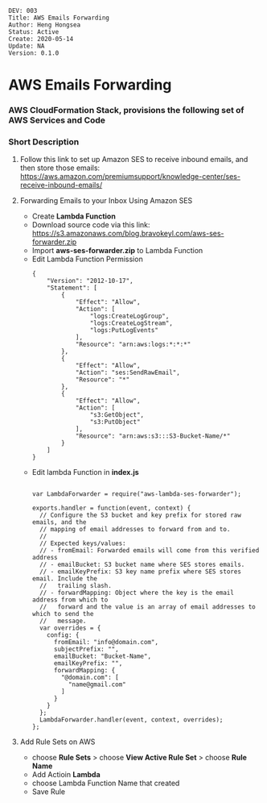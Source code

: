 ```
DEV: 003
Title: AWS Emails Forwarding 
Author: Heng Hongsea
Status: Active
Create: 2020-05-14
Update: NA
Version: 0.1.0
```
# AWS Emails Forwarding 

### AWS CloudFormation Stack, provisions the following set of AWS Services and Code

### Short Description

1. Follow this link to set up Amazon SES to receive inbound emails, and then store those emails:
https://aws.amazon.com/premiumsupport/knowledge-center/ses-receive-inbound-emails/

2. Forwarding Emails to your Inbox Using Amazon SES

	- Create **Lambda Function**
	- Download source code via this link: https://s3.amazonaws.com/blog.bravokeyl.com/aws-ses-forwarder.zip
	- Import **aws-ses-forwarder.zip** to Lambda Function
	- Edit Lambda Function Permission
		```console
		{
		    "Version": "2012-10-17",
		    "Statement": [
		        {
		            "Effect": "Allow",
		            "Action": [
		                "logs:CreateLogGroup",
		                "logs:CreateLogStream",
		                "logs:PutLogEvents"
		            ],
		            "Resource": "arn:aws:logs:*:*:*"
		        },
		        {
		            "Effect": "Allow",
		            "Action": "ses:SendRawEmail",
		            "Resource": "*"
		        },
		        {
		            "Effect": "Allow",
		            "Action": [
		                "s3:GetObject",
		                "s3:PutObject"
		            ],
		            "Resource": "arn:aws:s3:::S3-Bucket-Name/*"
		        }
		    ]
		}
	- Edit lambda Function in **index.js**
		```console
		
		var LambdaForwarder = require("aws-lambda-ses-forwarder");

		exports.handler = function(event, context) {
		  // Configure the S3 bucket and key prefix for stored raw emails, and the
		  // mapping of email addresses to forward from and to.
		  //
		  // Expected keys/values:
		  // - fromEmail: Forwarded emails will come from this verified address
		  // - emailBucket: S3 bucket name where SES stores emails.
		  // - emailKeyPrefix: S3 key name prefix where SES stores email. Include the
		  //   trailing slash.
		  // - forwardMapping: Object where the key is the email address from which to
		  //   forward and the value is an array of email addresses to which to send the
		  //   message.
		  var overrides = {
		    config: {
		      fromEmail: "info@domain.com",
		      subjectPrefix: "",
		      emailBucket: "Bucket-Name",
		      emailKeyPrefix: "",
		      forwardMapping: {
		        "@domain.com": [
		          "name@gmail.com"
		        ]
		      }
		    }
		  };
		  LambdaForwarder.handler(event, context, overrides);
		};

 3. Add Rule Sets on AWS 

	- 	choose **Rule Sets** > choose **View Active Rule Set** > choose **Rule Name**
	-  Add Actioin **Lambda**
	- choose Lambda Function Name that created
	- Save Rule
